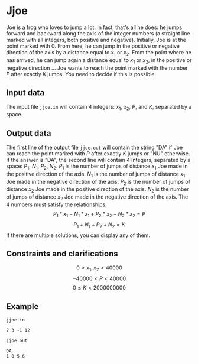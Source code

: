 # Jjoe

Joe is a frog who loves to jump a lot. In fact, that's all he does: he jumps forward and backward along the axis of the integer numbers (a straight line marked with all integers, both positive and negative). Initially, Joe is at the point marked with $0$. From here, he can jump in the positive or negative direction of the axis by a distance equal to $x_1$ or $x_2$. From the point where he has arrived, he can jump again a distance equal to $x_1$ or $x_2$, in the positive or negative direction $\dots$ Joe wants to reach the point marked with the number $P$ after exactly $K$ jumps. You need to decide if this is possible.

## Input data

The input file `jjoe.in` will contain $4$ integers: $x_1$, $x_2$, $P$, and $K$, separated by a space.

## Output data

The first line of the output file `jjoe.out` will contain the string "DA" if Joe can reach the point marked with $P$ after exactly $K$ jumps or "NU" otherwise. If the answer is "DA", the second line will contain $4$ integers, separated by a space: $P_1$, $N_1$, $P_2$, $N_2$. $P_1$ is the number of jumps of distance $x_1$ Joe made in the positive direction of the axis. $N_1$ is the number of jumps of distance $x_1$ Joe made in the negative direction of the axis. $P_2$ is the number of jumps of distance $x_2$ Joe made in the positive direction of the axis. $N_2$ is the number of jumps of distance $x_2$ Joe made in the negative direction of the axis. The $4$ numbers must satisfy the relationships:
$$P_1 * x_1 - N_1 * x_1 + P_2 * x_2 - N_2 * x_2 = P$$
$$P_1 + N_1 + P_2 + N_2 = K$$
If there are multiple solutions, you can display any of them.

## Constraints and clarifications

$$0 < x_1, x_2 < 40 000$$
$$-40 000 < P < 40 000$$
$$0 \leq K < 2 000 000 000$$

## Example

`jjoe.in`
```
2 3 -1 12
```

`jjoe.out`
```
DA
1 0 5 6
```